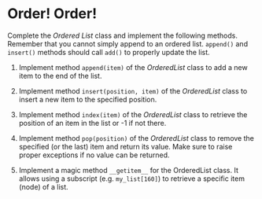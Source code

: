 # Order! Order!

Complete the *Ordered List* class and implement the following methods. Remember that you cannot simply append to an ordered list. `append()` and `insert()` methods should call `add()` to properly update the list.

1. Implement method `append(item)` of the *OrderedList* class to add a new item to the end of the list.

2. Implement method `insert(position, item)` of the *OrderedList* class to insert a new item to the specified position.

3. Implement method `index(item)` of the *OrderedList* class to retrieve the position of an item in the list or -1 if not there.

4. Implement method `pop(position)` of the *OrderedList* class to remove the specified (or the last) item and return its value. Make sure to raise proper exceptions if no value can be returned.

5. Implement a magic method `__getitem__` for the OrderedList class. It allows using a subscript (e.g. `my_list[160]`) to retrieve a specific item (node) of a list.